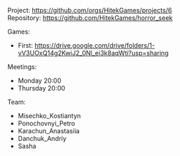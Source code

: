 Project: https://github.com/orgs/HitekGames/projects/6   
Repository: https://github.com/HitekGames/horror_seek   

Games:
- First: https://drive.google.com/drive/folders/1-vV3UOxQ14g2KwiJ2_0Nl_ei3k8aqWti?usp=sharing  

Meetings:  
- Monday 20:00
- Thursday 20:00

Team:  
 - Misechko_Kostiantyn  
 - Ponochovnyi_Petro  
 - Karachun_Anastasiia  
 - Danchuk_Andriy 
 - Sasha  
